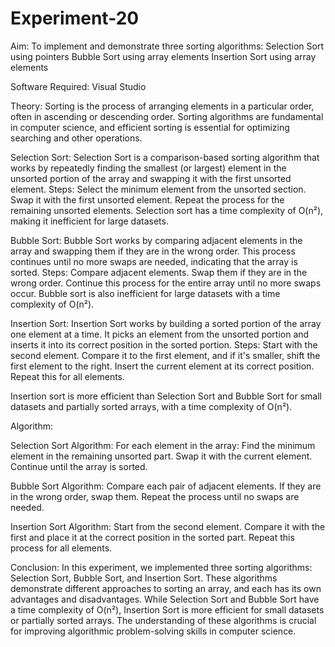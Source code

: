 # Experiment-20
Aim: To implement and demonstrate three sorting algorithms: Selection Sort using pointers Bubble Sort using array elements Insertion Sort using array elements

Software Required: Visual Studio

Theory: Sorting is the process of arranging elements in a particular order, often in ascending or descending order. Sorting algorithms are fundamental in computer science, and efficient sorting is essential for optimizing searching and other operations.

Selection Sort: Selection Sort is a comparison-based sorting algorithm that works by repeatedly finding the smallest (or largest) element in the unsorted portion of the array and swapping it with the first unsorted element. Steps: Select the minimum element from the unsorted section. Swap it with the first unsorted element. Repeat the process for the remaining unsorted elements. Selection sort has a time complexity of O(n²), making it inefficient for large datasets.

Bubble Sort: Bubble Sort works by comparing adjacent elements in the array and swapping them if they are in the wrong order. This process continues until no more swaps are needed, indicating that the array is sorted. Steps: Compare adjacent elements. Swap them if they are in the wrong order. Continue this process for the entire array until no more swaps occur. Bubble sort is also inefficient for large datasets with a time complexity of O(n²).

Insertion Sort: Insertion Sort works by building a sorted portion of the array one element at a time. It picks an element from the unsorted portion and inserts it into its correct position in the sorted portion. Steps: Start with the second element. Compare it to the first element, and if it's smaller, shift the first element to the right. Insert the current element at its correct position. Repeat this for all elements.

Insertion sort is more efficient than Selection Sort and Bubble Sort for small datasets and partially sorted arrays, with a time complexity of O(n²).

Algorithm:

Selection Sort Algorithm: For each element in the array: Find the minimum element in the remaining unsorted part. Swap it with the current element. Continue until the array is sorted.

Bubble Sort Algorithm: Compare each pair of adjacent elements. If they are in the wrong order, swap them. Repeat the process until no swaps are needed.

Insertion Sort Algorithm: Start from the second element. Compare it with the first and place it at the correct position in the sorted part. Repeat this process for all elements.

Conclusion: In this experiment, we implemented three sorting algorithms: Selection Sort, Bubble Sort, and Insertion Sort. These algorithms demonstrate different approaches to sorting an array, and each has its own advantages and disadvantages. While Selection Sort and Bubble Sort have a time complexity of O(n²), Insertion Sort is more efficient for small datasets or partially sorted arrays. The understanding of these algorithms is crucial for improving algorithmic problem-solving skills in computer science.
